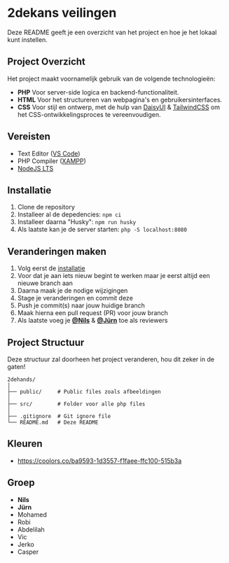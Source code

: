 # 2dekans veilingen

Deze README geeft je een overzicht van het project en hoe je het lokaal kunt instellen.

## Project Overzicht
Het project maakt voornamelijk gebruik van de volgende technologieën:
* **PHP** Voor server-side logica en backend-functionaliteit.
* **HTML** Voor het structureren van webpagina's en gebruikersinterfaces.
* **CSS** Voor stijl en ontwerp, met de hulp van [DaisyUI](https://daisyui.com/) & [TailwindCSS](https://tailwindcss.com/) om het CSS-ontwikkelingsproces te vereenvoudigen.

## Vereisten
* Text Editor ([VS Code](https://code.visualstudio.com/Download))
* PHP Compiler ([XAMPP](https://sourceforge.net/projects/xampp/files/XAMPP))
* [NodeJS LTS](https://nodejs.org/en)

## Installatie
1. Clone de repository
2. Installeer al de depedencies: `npm ci`
3. Installeer daarna "Husky": `npm run husky`
4. Als laatste kan je de server starten: `php -S localhost:8080`

## Veranderingen maken
1. Volg eerst de [installatie](#installatie)
2. Voor dat je aan iets nieuw begint te werken maar je eerst altijd een nieuwe branch aan
3. Daarna maak je de nodige wijzigingen
4. Stage je veranderingen en commit deze
5. Push je commit(s) naar jouw huidige branch
6. Maak hierna een pull request (PR) voor jouw branch
7. Als laatste voeg je [**@Nils**](https://github.com/nilszp) & [**@Jürn**](https://github.com/JurnGG) toe als reviewers

## Project Structuur
Deze structuur zal doorheen het project veranderen, hou dit zeker in de gaten!
```
2dehands/
│
├── public/     # Public files zoals afbeeldingen
│
├── src/        # Folder voor alle php files
│
├── .gitignore  # Git ignore file
└── README.md   # Deze README
```
## Kleuren
* https://coolors.co/ba9593-1d3557-f1faee-ffc100-515b3a
## Groep

* **Nils**
* **Jürn**
* Mohamed
* Robi
* Abdelilah
* Vic
* Jerko
* Casper
